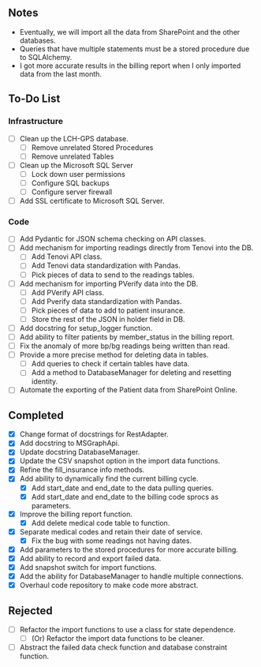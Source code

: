 ## Notes
- Eventually, we will import all the data from SharePoint and the other databases.
- Queries that have multiple statements must be a stored procedure due to SQLAlchemy.
- I got more accurate results in the billing report when I only imported data from the last month.

## To-Do List
### Infrastructure
- [ ] Clean up the LCH-GPS database.
	- [ ] Remove unrelated Stored Procedures
	- [ ] Remove unrelated Tables
- [ ] Clean up the Microsoft SQL Server
	- [ ] Lock down user permissions
	- [ ] Configure SQL backups
	- [ ] Configure server firewall
- [ ] Add SSL certificate to Microsoft SQL Server.
### Code
- [ ] Add Pydantic for JSON schema checking on API classes.
- [ ] Add mechanism for importing readings directly from Tenovi into the DB.
	- [ ] Add Tenovi API class. 
	- [ ] Add Tenovi data standardization with Pandas.
	- [ ] Pick pieces of data to send to the readings tables.
- [ ] Add mechanism for importing PVerify data into the DB.
	- [ ] Add PVerify API class.
	- [ ] Add Pverify data standardization with Pandas.
	- [ ] Pick pieces of data to add to patient insurance.
	- [ ] Store the rest of the JSON in holder field in DB.
- [ ] Add docstring for setup_logger function.
- [ ] Add ability to filter patients by member_status in the billing report.
- [ ] Fix the anomaly of more bp/bg readings being written than read.
- [ ] Provide a more precise method for deleting data in tables.
	- [ ] Add queries to check if certain tables have data.
	- [ ] Add a method to DatabaseManager for deleting and resetting identity.
- [ ] Automate the exporting of the Patient data from SharePoint Online.

## Completed
- [x] Change format of docstrings for RestAdapter.
- [x] Add docstring to MSGraphApi.
- [x] Update docstring DatabaseManager.
- [x] Update the CSV snapshot option in the import data functions.
- [x] Refine the fill_insurance info methods.
- [x] Add ability to dynamically find the current billing cycle.
	- [x] Add start_date and end_date to the data pulling queries.
	- [x] Add start_date and end_date to the billing code sprocs as parameters.
- [x] Improve the billing report function.
	- [x] Add delete medical code table to function.
- [x] Separate medical codes and retain their date of service.
	- [x] Fix the bug with some readings not having dates.
- [x] Add parameters to the stored procedures for more accurate billing.
- [x] Add ability to record and export failed data.
- [x] Add snapshot switch for import functions.
- [x] Add the ability for DatabaseManager to handle multiple connections.
- [x] Overhaul code repository to make code more abstract.

## Rejected
- [ ] Refactor the import functions to use a class for state dependence.
	- [ ] (Or) Refactor the import data functions to be cleaner.
- [ ] Abstract the failed data check function and database constraint function.